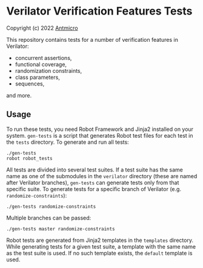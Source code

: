# Verilator Verification Features Tests

Copyright (c) 2022 [Antmicro](https://www.antmicro.com)

This repository contains tests for a number of verification features in
Verilator:

* concurrent assertions,
* functional coverage,
* randomization constraints,
* class parameters,
* sequences,

and more.

## Usage

To run these tests, you need Robot Framework and Jinja2 installed on your
system. `gen-tests` is a script that generates Robot test files for each test in
the `tests` directory. To generate and run all tests:

```
./gen-tests
robot robot_tests
```

All tests are divided into several test suites. If a test suite has the same
name as one of the submodules in the `verilator` directory (these are named
after Verilator branches), `gen-tests` can generate tests only from that
specific suite. To generate tests for a specific branch of Verilator (e.g.
`randomize-constraints`):

```
./gen-tests randomize-constraints
```

Multiple branches can be passed:

```
./gen-tests master randomize-constraints
```

Robot tests are generated from Jinja2 templates in the `templates` directory.
While generating tests for a given test suite, a template with the same name as
the test suite is used. If no such template exists, the `default` template is
used.
